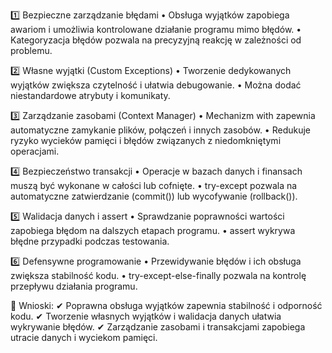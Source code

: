 1️⃣ Bezpieczne zarządzanie błędami
	•	Obsługa wyjątków zapobiega awariom i umożliwia kontrolowane działanie programu mimo błędów.
	•	Kategoryzacja błędów pozwala na precyzyjną reakcję w zależności od problemu.

2️⃣ Własne wyjątki (Custom Exceptions)
	•	Tworzenie dedykowanych wyjątków zwiększa czytelność i ułatwia debugowanie.
	•	Można dodać niestandardowe atrybuty i komunikaty.

3️⃣ Zarządzanie zasobami (Context Manager)
	•	Mechanizm with zapewnia automatyczne zamykanie plików, połączeń i innych zasobów.
	•	Redukuje ryzyko wycieków pamięci i błędów związanych z niedomkniętymi operacjami.

4️⃣ Bezpieczeństwo transakcji
	•	Operacje w bazach danych i finansach muszą być wykonane w całości lub cofnięte.
	•	try-except pozwala na automatyczne zatwierdzanie (commit()) lub wycofywanie (rollback()).

5️⃣ Walidacja danych i assert
	•	Sprawdzanie poprawności wartości zapobiega błędom na dalszych etapach programu.
	•	assert wykrywa błędne przypadki podczas testowania.

6️⃣ Defensywne programowanie
	•	Przewidywanie błędów i ich obsługa zwiększa stabilność kodu.
	•	try-except-else-finally pozwala na kontrolę przepływu działania programu.

🚀 Wnioski:
✔ Poprawna obsługa wyjątków zapewnia stabilność i odporność kodu.
✔ Tworzenie własnych wyjątków i walidacja danych ułatwia wykrywanie błędów.
✔ Zarządzanie zasobami i transakcjami zapobiega utracie danych i wyciekom pamięci.